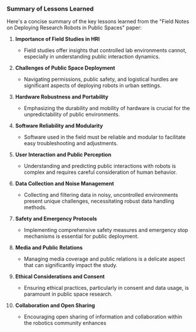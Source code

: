 ### Summary of Lessons Learned

Here's a concise summary of the key lessons learned from the "Field Notes on Deploying Research Robots in Public Spaces" paper:

1. **Importance of Field Studies in HRI**  
   - Field studies offer insights that controlled lab environments cannot, especially in understanding public interaction dynamics.

2. **Challenges of Public Space Deployment**  
   - Navigating permissions, public safety, and logistical hurdles are significant aspects of deploying robots in urban settings.

3. **Hardware Robustness and Portability**  
   - Emphasizing the durability and mobility of hardware is crucial for the unpredictability of public environments.

4. **Software Reliability and Modularity**  
   - Software used in the field must be reliable and modular to facilitate easy troubleshooting and adjustments.

5. **User Interaction and Public Perception**  
   - Understanding and predicting public interactions with robots is complex and requires careful consideration of human behavior.

6. **Data Collection and Noise Management**  
   - Collecting and filtering data in noisy, uncontrolled environments present unique challenges, necessitating robust data handling methods.

7. **Safety and Emergency Protocols**  
   - Implementing comprehensive safety measures and emergency stop mechanisms is essential for public deployment.

8. **Media and Public Relations**  
   - Managing media coverage and public relations is a delicate aspect that can significantly impact the study.

9. **Ethical Considerations and Consent**  
   - Ensuring ethical practices, particularly in consent and data usage, is paramount in public space research.

10. **Collaboration and Open Sharing**  
    - Encouraging open sharing of information and collaboration within the robotics community enhances
